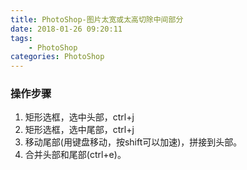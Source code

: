 ```yaml
---
title: PhotoShop-图片太宽或太高切除中间部分
date: 2018-01-26 09:20:11
tags:
	- PhotoShop
categories: PhotoShop
---
```

### 操作步骤

1. 矩形选框，选中头部，ctrl+j
2. 矩形选框，选中尾部，ctrl+j
3. 移动尾部(用键盘移动，按shift可以加速)，拼接到头部。
4. 合并头部和尾部(ctrl+e)。